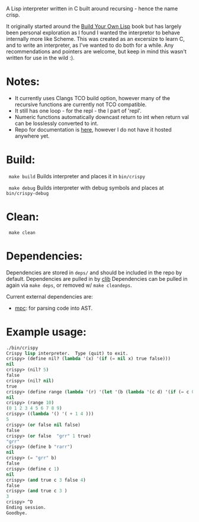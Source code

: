 A Lisp interpreter written in C built around recursing - hence the name crisp.

It originally started around the [Build Your Own Lisp](http://www.buildyourownlisp.com/) book but has largely been personal exploration as I found I wanted the interpretor to behave internally more like Scheme.  This was created as an excersize to learn C, and to write an interpreter, as I've wanted to do both for a while.  Any recommendations and pointers are welcome, but keep in mind this wasn't written for use in the wild :).

# Notes:
 - It currently uses Clangs TCO build option, however many of the recursive functions are currently not TCO compatible.
 - It still has one loop - for the repl - the l part of 'repl'.
 - Numeric functions automatically downcast return to int when return val can be losslessly converted to int.
 - Repo for documentation is [here](https://github.com/thea-leake/crispy-docs), however I do not have it hosted anywhere yet.

# Build:
``` make build```
Builds interpreter and places it in ```bin/crispy```

``` make debug```
Builds interpreter with debug symbols and places at ```bin/crispy-debug```

# Clean:
``` make clean```

# Dependencies:
Dependencies are stored in `deps/` and should be included in the repo by default.
Dependencies are pulled in by [clib](https://github.com/clibs/clib)
Dependencies can be pulled in again via `make deps`, or removed w/ `make cleandeps`.

Current external dependencies are:
 - [mpc](https://github.com/orangeduck/mpc): for parsing code into AST.

# Example usage:
```lisp
./bin/crispy
Crispy lisp interpreter.  Type (quit) to exit.
crispy> (define nil? (lambda '(x) '(if (= nil x) true false)))
nil
crispy> (nil? 5)
false
crispy> (nil? nil)
true
crispy> (define range (lambda '(r) '(let '(b (lambda '(c d) '(if (= c 0) d (b (- c 1 ) (cons c d )) )))  b r '()  )))
nil
crispy> (range 10)
(0 1 2 3 4 5 6 7 8 9)
crispy> ((lambda '() '( + 1 4 )))
5
crispy> (or false nil false)
false
crispy> (or false  "grr" 1 true)
"grr"
crispy> (define b "rarr")
nil
crispy> (= "grr" b)
false
crispy> (define c 1)
nil
crispy> (and true c 3 false 4)
false
crispy> (and true c 3 )
3
crispy> ^D
Ending session.
Goodbye.
```
